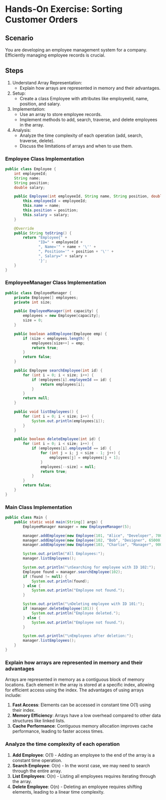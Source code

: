 # Hands-On Exercise: Sorting Customer Orders

## Scenario
You are developing an employee management system for a company. Efficiently managing employee records is crucial.

## Steps
1.	Understand Array Representation:
    * Explain how arrays are represented in memory and their advantages.
2.	Setup:
    * Create a class Employee with attributes like employeeId, name, position, and salary.
3.	Implementation:
    * Use an array to store employee records.
    * Implement methods to add, search, traverse, and delete employees in the array.
4.	Analysis:
    * Analyze the time complexity of each operation (add, search, traverse, delete).
    * Discuss the limitations of arrays and when to use them.

### Employee Class Implementation
```java
public class Employee {
    int employeeId;
    String name;
    String position;
    double salary;

    public Employee(int employeeId, String name, String position, double salary) {
        this.employeeId = employeeId;
        this.name = name;
        this.position = position;
        this.salary = salary;
    }

    @Override
    public String toString() {
        return "Employee{" +
               "ID=" + employeeId +
               ", Name='" + name + '\'' +
               ", Position='" + position + '\'' +
               ", Salary=" + salary +
               '}';
    }
}
```

### EmployeeManager Class Implementation
```java
public class EmployeeManager {
    private Employee[] employees;
    private int size;

    public EmployeeManager(int capacity) {
        employees = new Employee[capacity];
        size = 0;
    }

    public boolean addEmployee(Employee emp) {
        if (size < employees.length) {
            employees[size++] = emp;
            return true;
        }
        return false;
    }

    public Employee searchEmployee(int id) {
        for (int i = 0; i < size; i++) {
            if (employees[i].employeeId == id) {
                return employees[i];
            }
        }
        return null;
    }

    public void listEmployees() {
        for (int i = 0; i < size; i++) {
            System.out.println(employees[i]);
        }
    }

    public boolean deleteEmployee(int id) {
        for (int i = 0; i < size; i++) {
            if (employees[i].employeeId == id) {
                for (int j = i; j < size - 1; j++) {
                    employees[j] = employees[j + 1];
                }
                employees[--size] = null;
                return true;
            }
        }
        return false;
    }
}
```

### Main Class Implementation
```java
public class Main {
    public static void main(String[] args) {
        EmployeeManager manager = new EmployeeManager(5);

        manager.addEmployee(new Employee(101, "Alice", "Developer", 70000));
        manager.addEmployee(new Employee(102, "Bob", "Designer", 65000));
        manager.addEmployee(new Employee(103, "Charlie", "Manager", 90000));

        System.out.println("All Employees:");
        manager.listEmployees();

        System.out.println("\nSearching for employee with ID 102:");
        Employee found = manager.searchEmployee(102);
        if (found != null) {
            System.out.println(found);
        } else {
            System.out.println("Employee not found.");
        }

        System.out.println("\nDeleting employee with ID 101:");
        if (manager.deleteEmployee(101)) {
            System.out.println("Employee deleted.");
        } else {
            System.out.println("Employee not found.");
        }

        System.out.println("\nEmployees after deletion:");
        manager.listEmployees();
    }
}
```

### Explain how arrays are represented in memory and their advantages

Arrays are represented in memory as a contiguous block of memory locations. Each element in the array is stored at a specific index, allowing for efficient access using the index. The advantages of using arrays include:
1. **Fast Access**: Elements can be accessed in constant time O(1) using their index.
2. **Memory Efficiency**: Arrays have a low overhead compared to other data structures like linked lists.
3. **Cache Performance**: Contiguous memory allocation improves cache performance, leading to faster access times.
### Analyze the time complexity of each operation

1. **Add Employee**: O(1) - Adding an employee to the end of the array is a constant time operation.
2. **Search Employee**: O(n) - In the worst case, we may need to search through the entire array.
3. **List Employees**: O(n) - Listing all employees requires iterating through the array.
4. **Delete Employee**: O(n) - Deleting an employee requires shifting elements, leading to a linear time complexity.